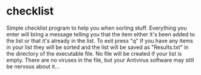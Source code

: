 # checklist
Simple checklist program to help you when sorting stuff.
Everything you enter will bring a message telling you that the item either it's been added to the list or that it's already in the list.
To exit press "q"
If you have any items in your list they will be sorted and the list will be saved as "Results.txt" in the directory of the executable file.
No file will be created if your list is empty.
There are no viruses in the file, but your Antivirus software may still be nervous about it...
